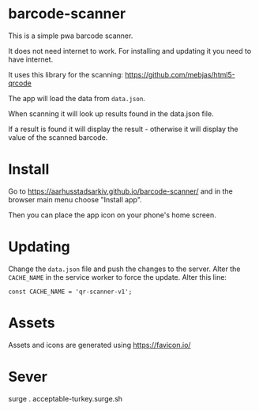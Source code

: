 # barcode-scanner

This is a simple pwa barcode scanner. 

It does not need internet to work. For installing and updating it you need to have internet.

It uses this library for the scanning: https://github.com/mebjas/html5-qrcode

The app will load the data from `data.json`.

When scanning it will look up results found in the data.json file. 

If a result is found it will display the result - otherwise it will display the value of the scanned barcode.

# Install

Go to https://aarhusstadsarkiv.github.io/barcode-scanner/ and in the browser main menu choose "Install app".

Then you can place the app icon on your phone's home screen.

# Updating

Change the `data.json` file and push the changes to the server. Alter the `CACHE_NAME` in the service worker to force the update.
Alter this line:

    const CACHE_NAME = 'qr-scanner-v1';

# Assets

Assets and icons are generated using https://favicon.io/

# Sever

surge . acceptable-turkey.surge.sh
